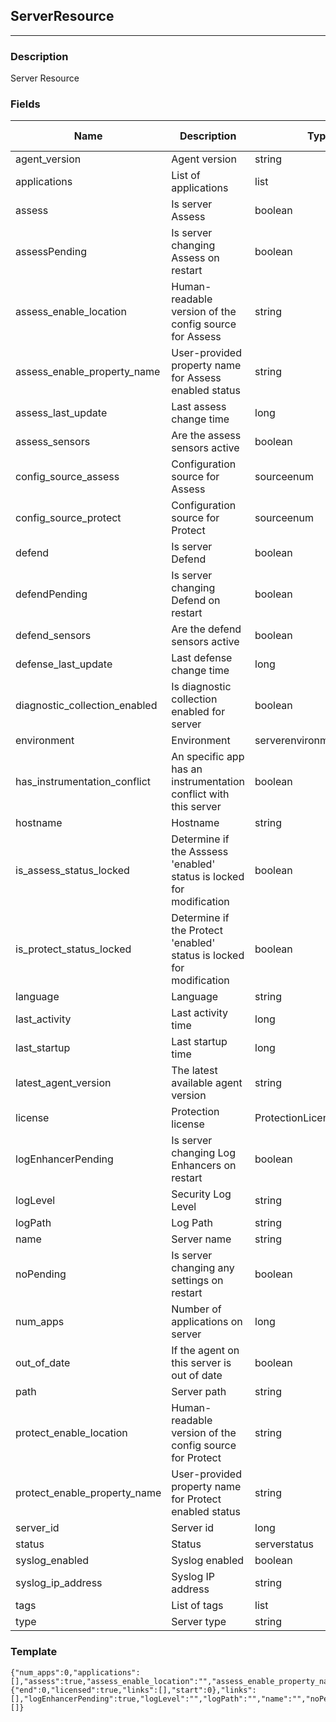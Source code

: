 ## ServerResource
---
### Description
Server Resource
### Fields
| Name | Description | Type | Allowed Values | Required |
| ---- | ----------- | ---- | -------------- | -------- |
| agent_version | Agent version | string |  | false |
| applications | List of applications | list |  | false |
| assess | Is server Assess | boolean |  | false |
| assessPending | Is server changing Assess on restart | boolean |  | false |
| assess_enable_location | Human-readable version of the config source for Assess | string |  | false |
| assess_enable_property_name | User-provided property name for Assess enabled status | string |  | false |
| assess_last_update | Last assess change time | long |  | false |
| assess_sensors | Are the assess sensors active | boolean |  | false |
| config_source_assess | Configuration source for Assess | sourceenum |  | false |
| config_source_protect | Configuration source for Protect | sourceenum |  | false |
| defend | Is server Defend | boolean |  | false |
| defendPending | Is server changing Defend on restart | boolean |  | false |
| defend_sensors | Are the defend sensors active | boolean |  | false |
| defense_last_update | Last defense change time | long |  | false |
| diagnostic_collection_enabled | Is diagnostic collection enabled for server | boolean |  | false |
| environment | Environment | serverenvironment |  | false |
| has_instrumentation_conflict | An specific app has an instrumentation conflict with this server | boolean |  | false |
| hostname | Hostname | string |  | false |
| is_assess_status_locked | Determine if the Asssess &#x27;enabled&#x27; status is locked for modification | boolean |  | false |
| is_protect_status_locked | Determine if the Protect &#x27;enabled&#x27; status is locked for modification | boolean |  | false |
| language | Language | string |  | false |
| last_activity | Last activity time | long |  | false |
| last_startup | Last startup time | long |  | false |
| latest_agent_version | The latest available agent version | string |  | false |
| license | Protection license | ProtectionLicenseResource |  | false |
| logEnhancerPending | Is server changing Log Enhancers on restart | boolean |  | false |
| logLevel | Security Log Level | string |  | false |
| logPath | Log Path | string |  | false |
| name | Server name | string |  | false |
| noPending | Is server changing any settings on restart | boolean |  | false |
| num_apps | Number of applications on server | long |  | false |
| out_of_date | If the agent on this server is out of date | boolean |  | false |
| path | Server path | string |  | false |
| protect_enable_location | Human-readable version of the config source for Protect | string |  | false |
| protect_enable_property_name | User-provided property name for Protect enabled status | string |  | false |
| server_id | Server id | long |  | false |
| status | Status | serverstatus |  | false |
| syslog_enabled | Syslog enabled | boolean |  | false |
| syslog_ip_address | Syslog IP address | string |  | false |
| tags | List of tags | list |  | false |
| type | Server type | string |  | false |
### Template
```
{"num_apps":0,"applications":[],"assess":true,"assess_enable_location":"","assess_enable_property_name":"","assess_last_update":0,"assessPending":true,"assess_sensors":true,"is_assess_status_locked":true,"config_source_assess":"","config_source_protect":"","defend":true,"defendPending":true,"defend_sensors":true,"defense_last_update":0,"diagnostic_collection_enabled":true,"agent_version":"","environment":"","has_instrumentation_conflict":true,"hostname":"","language":"","last_activity":0,"last_startup":0,"latest_agent_version":"","license":{"end":0,"licensed":true,"links":[],"start":0},"links":[],"logEnhancerPending":true,"logLevel":"","logPath":"","name":"","noPending":true,"out_of_date":true,"protect_enable_location":"","protect_enable_property_name":"","is_protect_status_locked":true,"server_id":0,"path":"","type":"","status":"","syslog_enabled":true,"syslog_ip_address":"","tags":[]}
```
